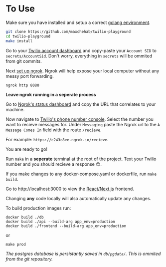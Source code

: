 # To Use

Make sure you have installed and setup a correct [golang environment](https://golang.org/doc/install).

```bash
git clone https://github.com/maxchehab/twilio-playground
cd twilio-playground
make install
```

Go to your [Twilio account dashboard](https://www.twilio.com/console) and copy-paste your `Account SID` to `secrets/AccountSid`. Don't worry, everything in `secrets` will be ommited from git commits.

Next [set up ngrok](https://dashboard.ngrok.com/get-started). Ngrok will help expose your local computer without any messy port forwarding.

```bash
ngrok http 8080
```

**Leave ngrok running in a seperate process**

Go to [Ngrok's status dashboard](https://dashboard.ngrok.com/status) and copy the URL that correlates to your machine.

Now navigate to [Twilio's phone number console](https://www.twilio.com/console/phone-numbers). Select the number you want to recieve messages for. Under `Messaging` paste the Ngrok url to the `A Message Comes In` field with the route `/recieve`.

For example: `https://c243c8ee.ngrok.io/recieve`.

You are ready to go!

Run `make` in a **seperate** terminal at the root of the project.
Text your Twilio number and you should recieve a response 😊.

If you make changes to any docker-compose.yaml or dockerfile, run `make build`.

Go to http://localhost:3000 to view the [React/Next.js](https://github.com/zeit/next.js/) frontend.

Changing **any** code locally will also automatically update any changes.

To build production images run:

```
docker build ./db
docker build ./api --build-arg app_env=production
docker build ./frontend --build-arg app_env=production
```

or

```
make prod
```

_The postgres database is persistantly saved in `db/pgdata/`. This is ommited from the git repository._
